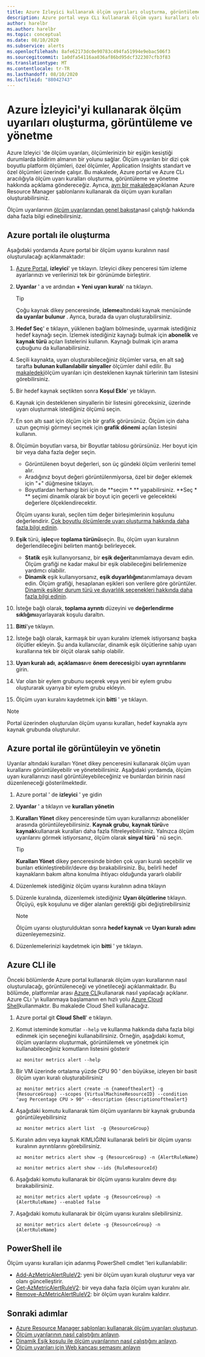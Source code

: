 ```yaml
---
title: Azure Izleyici kullanarak ölçüm uyarıları oluşturma, görüntüleme ve yönetme
description: Azure portal veya CLı kullanarak ölçüm uyarı kuralları oluşturma, görüntüleme ve yönetme hakkında bilgi edinin.
author: harelbr
ms.author: harelbr
ms.topic: conceptual
ms.date: 08/10/2020
ms.subservice: alerts
ms.openlocfilehash: 8afe62173dc0e90783c494fa51994e9ebac506f3
ms.sourcegitcommit: 1a0dfa54116aa036af86bd95dcf322307cfb3f83
ms.translationtype: MT
ms.contentlocale: tr-TR
ms.lasthandoff: 08/10/2020
ms.locfileid: "88042743"
---
```

# <a name="create-view-and-manage-metric-alerts-using-azure-monitor"></a>Azure İzleyici'yi kullanarak ölçüm uyarıları oluşturma, görüntüleme ve yönetme

Azure Izleyici 'de ölçüm uyarıları, ölçümlerinizin bir eşiğin kesiştiği durumlarda bildirim almanın bir yolunu sağlar. Ölçüm uyarıları bir dizi çok boyutlu platform ölçümleri, özel ölçümler, Application Insights standart ve özel ölçümleri üzerinde çalışır. Bu makalede, Azure portal ve Azure CLı aracılığıyla ölçüm uyarı kuralları oluşturma, görüntüleme ve yönetme hakkında açıklama göndereceğiz. Ayrıca, [ayrı bir makalede](alerts-metric-create-templates.md)açıklanan Azure Resource Manager şablonlarını kullanarak da ölçüm uyarı kuralları oluşturabilirsiniz.

Ölçüm uyarılarının [ölçüm uyarılarından genel bakışta](alerts-metric-overview.md)nasıl çalıştığı hakkında daha fazla bilgi edinebilirsiniz.

## <a name="create-with-azure-portal"></a>Azure portalı ile oluşturma

Aşağıdaki yordamda Azure portal bir ölçüm uyarısı kuralının nasıl oluşturulacağı açıklanmaktadır:

1. [Azure Portal](https://portal.azure.com), **izleyici**' ye tıklayın. Izleyici dikey penceresi tüm izleme ayarlarınızı ve verilerinizi tek bir görünümde birleştirir.

2. **Uyarılar** ' a ve ardından **+ Yeni uyarı kuralı**' na tıklayın.

    > [!TIP]
    > Çoğu kaynak dikey penceresinde, **izleme**altındaki kaynak menüsünde **da uyarılar bulunur** . Ayrıca, burada da uyarı oluşturabilirsiniz.

3. **Hedef Seç**' e tıklayın, yüklenen bağlam bölmesinde, uyarmak istediğiniz hedef kaynağı seçin. İzlemek istediğiniz kaynağı bulmak için **abonelik** ve **kaynak türü** açılan listelerini kullanın. Kaynağı bulmak için arama çubuğunu da kullanabilirsiniz.

4. Seçili kaynakta, uyarı oluşturabileceğiniz ölçümler varsa, en alt sağ tarafta **bulunan kullanılabilir sinyaller** ölçümler dahil edilir. Bu [makaledeki](./alerts-metric-near-real-time.md#metrics-and-dimensions-supported)ölçüm uyarıları için desteklenen kaynak türlerinin tam listesini görebilirsiniz.

5. Bir hedef kaynak seçtikten sonra **Koşul Ekle**' ye tıklayın.

6. Kaynak için desteklenen sinyallerin bir listesini göreceksiniz, üzerinde uyarı oluşturmak istediğiniz ölçümü seçin.

7. En son altı saat için ölçüm için bir grafik görürsünüz. Ölçüm için daha uzun geçmişi görmeyi seçmek için **grafik dönemi** açılan listesini kullanın.

8. Ölçümün boyutları varsa, bir Boyutlar tablosu görürsünüz. Her boyut için bir veya daha fazla değer seçin.
    - Görüntülenen boyut değerleri, son üç gündeki ölçüm verilerini temel alır.
    - Aradığınız boyut değeri görüntülenmiyorsa, özel bir değer eklemek için "+" düğmesine tıklayın.
    - Boyutlardan herhangi biri için de **seçim \* ** yapabilirsiniz. **Seç \* ** seçimi dinamik olarak bir boyut için geçerli ve gelecekteki değerlere ölçeklendirecektir.

    Ölçüm uyarısı kuralı, seçilen tüm değer birleşimlerinin koşulunu değerlendirir. [Çok boyutlu ölçümlerde uyarı oluşturma hakkında daha fazla bilgi edinin](alerts-metric-overview.md).

9. **Eşik** türü, **işleç**ve **toplama türünü**seçin. Bu, ölçüm uyarı kuralının değerlendileceğini belirten mantığı belirleyecek.
    - **Statik** eşik kullanıyorsanız, bir **eşik değeri**tanımlamaya devam edin. Ölçüm grafiği ne kadar makul bir eşik olabileceğini belirlemenize yardımcı olabilir.
    - **Dinamik** eşik kullanıyorsanız, **eşik duyarlılığını**tanımlamaya devam edin. Ölçüm grafiği, hesaplanan eşikleri son verilere göre görüntüler. [Dinamik eşikler durum türü ve duyarlılık seçenekleri hakkında daha fazla bilgi edinin](alerts-dynamic-thresholds.md).

10. İsteğe bağlı olarak, **toplama ayrıntı** düzeyini ve **değerlendirme sıklığını**ayarlayarak koşulu daraltın. 

11. **Bitti**’ye tıklayın.

12. İsteğe bağlı olarak, karmaşık bir uyarı kuralını izlemek istiyorsanız başka ölçütler ekleyin. Şu anda kullanıcılar, dinamik eşik ölçütlerine sahip uyarı kurallarına tek bir ölçüt olarak sahip olabilir.

13. **Uyarı kuralı adı**, **açıklaması**ve **önem derecesi**gibi **uyarı ayrıntılarını** girin.

14. Var olan bir eylem grubunu seçerek veya yeni bir eylem grubu oluşturarak uyarıya bir eylem grubu ekleyin.

15. Ölçüm uyarı kuralını kaydetmek için **bitti** ' ye tıklayın.

> [!NOTE]
> Portal üzerinden oluşturulan ölçüm uyarısı kuralları, hedef kaynakla aynı kaynak grubunda oluşturulur.

## <a name="view-and-manage-with-azure-portal"></a>Azure portal ile görüntüleyin ve yönetin

Uyarılar altındaki kuralları Yönet dikey penceresini kullanarak ölçüm uyarı kurallarını görüntüleyebilir ve yönetebilirsiniz. Aşağıdaki yordamda, ölçüm uyarı kurallarınızı nasıl görüntüleyebileceğiniz ve bunlardan birinin nasıl düzenleneceği gösterilmektedir.

1. Azure portal ' de **izleyici** ' ye gidin

2. **Uyarılar** ' a tıklayın ve **kuralları yönetin**

3. **Kuralları Yönet** dikey penceresinde tüm uyarı kurallarınızı abonelikler arasında görüntüleyebilirsiniz. **Kaynak grubu**, **kaynak türü**ve **kaynak**kullanarak kuralları daha fazla filtreleyebilirsiniz. Yalnızca ölçüm uyarılarını görmek istiyorsanız, ölçüm olarak **sinyal türü** ' nü seçin.

    > [!TIP]
    > **Kuralları Yönet** dikey penceresinde birden çok uyarı kuralı seçebilir ve bunları etkinleştirebilir/devre dışı bırakabilirsiniz. Bu, belirli hedef kaynakların bakım altına konulma ihtiyacı olduğunda yararlı olabilir

4. Düzenlemek istediğiniz ölçüm uyarısı kuralının adına tıklayın

5. Düzenle kuralında, düzenlemek istediğiniz **Uyarı ölçütlerine** tıklayın. Ölçüyü, eşik koşulunu ve diğer alanları gerektiği gibi değiştirebilirsiniz

    > [!NOTE]
    > Ölçüm uyarısı oluşturulduktan sonra **hedef kaynak** ve **Uyarı kuralı adını** düzenleyemezsiniz.

6. Düzenlemelerinizi kaydetmek için **bitti** ' ye tıklayın.


## <a name="with-azure-cli"></a>Azure CLI ile

Önceki bölümlerde Azure portal kullanarak ölçüm uyarı kurallarının nasıl oluşturulacağı, görüntüleneceği ve yönetileceği açıklanmaktadır. Bu bölümde, platformlar arası [Azure CLI](/cli/azure/get-started-with-azure-cli?view=azure-cli-latest)kullanarak nasıl yapılacağı açıklanır. Azure CLı 'yı kullanmaya başlamanın en hızlı yolu [Azure Cloud Shell](../../cloud-shell/overview.md?view=azure-cli-latest)kullanmaktır. Bu makalede Cloud Shell kullanacağız.

1. Azure portal git **Cloud Shell**' e tıklayın.

2. Komut isteminde komutlar ``--help`` ve kullanma hakkında daha fazla bilgi edinmek için seçeneğini kullanabilirsiniz. Örneğin, aşağıdaki komut, ölçüm uyarılarını oluşturmak, görüntülemek ve yönetmek için kullanabileceğiniz komutların listesini gösterir

    ```azurecli
    az monitor metrics alert --help
    ```

3. Bir VM üzerinde ortalama yüzde CPU 90 ' den büyükse, izleyen bir basit ölçüm uyarı kuralı oluşturabilirsiniz

    ```azurecli
    az monitor metrics alert create -n {nameofthealert} -g {ResourceGroup} --scopes {VirtualMachineResourceID} --condition "avg Percentage CPU > 90" --description {descriptionofthealert}
    ```

4. Aşağıdaki komutu kullanarak tüm ölçüm uyarılarını bir kaynak grubunda görüntüleyebilirsiniz

    ```azurecli
    az monitor metrics alert list  -g {ResourceGroup}
    ```

5. Kuralın adını veya kaynak KIMLIĞINI kullanarak belirli bir ölçüm uyarısı kuralının ayrıntılarını görebilirsiniz.

    ```azurecli
    az monitor metrics alert show -g {ResourceGroup} -n {AlertRuleName}
    ```

    ```azurecli
    az monitor metrics alert show --ids {RuleResourceId}
    ```

6. Aşağıdaki komutu kullanarak bir ölçüm uyarısı kuralını devre dışı bırakabilirsiniz.

    ```azurecli
    az monitor metrics alert update -g {ResourceGroup} -n {AlertRuleName} --enabled false
    ```

7. Aşağıdaki komutu kullanarak bir ölçüm uyarısı kuralını silebilirsiniz.

    ```azurecli
    az monitor metrics alert delete -g {ResourceGroup} -n {AlertRuleName}
    ```

## <a name="with-powershell"></a>PowerShell ile

Ölçüm uyarısı kuralları için adanmış PowerShell cmdlet 'leri kullanılabilir:

- [Add-AzMetricAlertRuleV2](/powershell/module/az.monitor/add-azmetricalertrulev2): yeni bir ölçüm uyarı kuralı oluşturur veya var olanı güncelleştirir.
- [Get-AzMetricAlertRuleV2](/powershell/module/az.monitor/get-azmetricalertrulev2): bir veya daha fazla ölçüm uyarı kuralını alır.
- [Remove-AzMetricAlertRuleV2](/powershell/module/az.monitor/remove-azmetricalertrulev2): bir ölçüm uyarı kuralını kaldırır.

## <a name="next-steps"></a>Sonraki adımlar

- [Azure Resource Manager şablonları kullanarak ölçüm uyarıları oluşturun](./alerts-metric-create-templates.md).
- [Ölçüm uyarılarının nasıl çalıştığını anlayın](alerts-metric-overview.md).
- [Dinamik Eşik koşulu ile ölçüm uyarılarının nasıl çalıştığını anlayın](alerts-dynamic-thresholds.md).
- [Ölçüm uyarıları için Web kancası şemasını anlayın](./alerts-metric-near-real-time.md#payload-schema)

